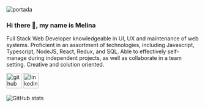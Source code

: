![portada](https://i.pinimg.com/originals/2f/f4/28/2ff428006f3ade5f10beac69372062ab.gif)

### Hi there 👋, my name is Melina
Full Stack Web Developer knowledgeable in UI, UX and maintenance of web systems. Proficient in an assortment of technologies,
including Javascript, Typescript, NodeJS, React, Redux, and SQL. Able to effectively self-manage during independent projects, as well
as collaborate in a team setting. Creative and solution oriented.



[<img src='https://cdn.jsdelivr.net/npm/simple-icons@3.0.1/icons/github.svg' alt='github' height='40'>](https://github.com/MelMaccio)  [<img src='https://cdn.jsdelivr.net/npm/simple-icons@3.0.1/icons/linkedin.svg' alt='linkedin' height='40'>](https://www.linkedin.com/in/https://www.linkedin.com/in/melina-maccio//)  

![GitHub stats](https://github-readme-stats.vercel.app/api?username=MelMaccio&show_icons=true)  


